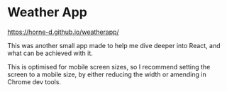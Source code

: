 # Weather App

https://horne-d.github.io/weatherapp/

This was another small app made to help me dive deeper into React, and what can be achieved with it.

This is optimised for mobile screen sizes, so I recommend setting the screen to a mobile size, by either reducing the width or amending in Chrome dev tools.
